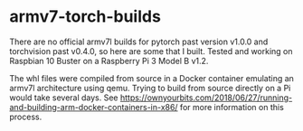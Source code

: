 # armv7-torch-builds

There are no official armv7l builds for pytorch past version v1.0.0 and torchvision past v0.4.0, so here are some that I built. Tested and working on Raspbian 10 Buster on a Raspberry Pi 3 Model B v1.2.

The whl files were compiled from source in a Docker container emulating an armv7l architecture using qemu. Trying to build from source directly on a Pi would take several days. See https://ownyourbits.com/2018/06/27/running-and-building-arm-docker-containers-in-x86/ for more information on this process.
